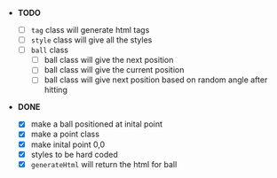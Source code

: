 - **TODO**

  - [ ] `tag` class will generate html tags
  - [ ] `style` class will give all the styles
  - [ ] `ball` class
    - [ ] ball class will give the next position
    - [ ] ball class will give the current position
    - [ ] ball class will give next position based on random angle after hitting

- **DONE**

  - [x] make a ball positioned at inital point
  - [x] make a point class
  - [x] make inital point 0,0
  - [x] styles to be hard coded
  - [x] `generateHtml` will return the html for ball